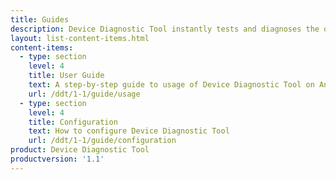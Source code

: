 ```yaml
---
title: Guides
description: Device Diagnostic Tool instantly tests and diagnoses the operability of the main device systems on Zebra mobile devices to determine system health.
layout: list-content-items.html
content-items:
  - type: section
    level: 4
    title: User Guide
    text: A step-by-step guide to usage of Device Diagnostic Tool on Android devices
    url: /ddt/1-1/guide/usage
  - type: section
    level: 4
    title: Configuration
    text: How to configure Device Diagnostic Tool
    url: /ddt/1-1/guide/configuration
product: Device Diagnostic Tool
productversion: '1.1'
---
```





